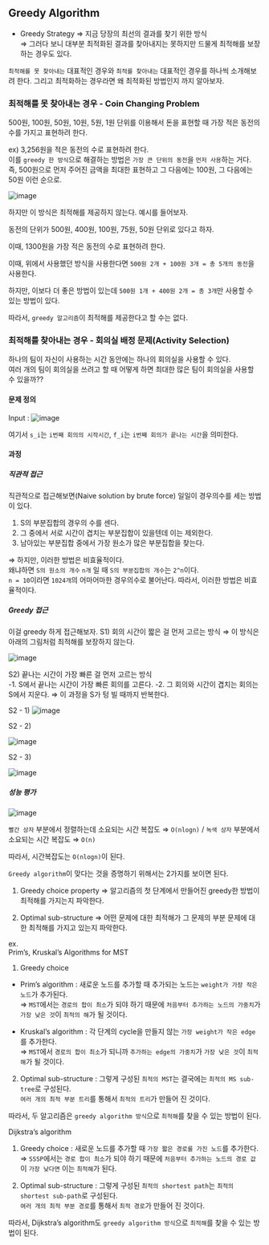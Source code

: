 ## Greedy Algorithm 

- Greedy Strategy
⇒ 지금 당장의 최선의 결과를 찾기 위한 방식  
⇒ 그러다 보니 대부분 최적화된 결과를 찾아내지는 못하지만 드물게 최적해를 보장하는 경우도 있다.

`최적해를 못 찾아내는` 대표적인 경우와 `최적를 찾아내는` 대표적인 경우를 하나씩 소개해보려 한다. 
그리고 최적화하는 경우라면 왜 최적화된 방법인지 까지 알아보자.

### 최적해를 못 찾아내는 경우 - Coin Changing Problem

500원, 100원, 50원, 10원, 5원, 1원 단위를 이용해서 돈을 표현할 때 가장 적은 동전의 수를 가지고 표현하려 한다.

ex) 3,256원을 적은 동전의 수로 표현하려 한다.   
    이를 `greedy 한 방식`으로 해결하는 방법은 `가장 큰 단위의 동전`을 `먼저 사용`하는 거다.  
    즉, 500원으로 먼저 주어진 금액을 최대한 표현하고 그 다음에는 100원, 그 다음에는 50원 이런 순으로.  
    
![image](https://user-images.githubusercontent.com/64796257/150663105-796d5c0e-26b0-4cad-b8b1-6b8f3ad02034.png)

하지만 이 방식은 최적해를 제공하지 않는다. 예시를 들어보자.

동전의 단위가 500원, 400원, 100원, 75원, 50원 단위로 있다고 하자. 

이때, 1300원을 가장 적은 동전의 수로 표현하려 한다. 

이때, 위에서 사용했던 방식을 사용한다면 `500원 2개 + 100원 3개 = 총 5개의 동전`을 사용한다.

하지만, 이보다 더 좋은 방법이 있는데 `500원 1개 + 400원 2개 = 총 3개`만 사용할 수 있는 방법이 있다.

따라서, `greedy 알고리즘`이 최적해를 제공한다고 할 수는 없다.

### 최적해를 찾아내는 경우 - 회의실 배정 문제(Activity Selection)

하나의 팀이 자신이 사용하는 시간 동안에는 하나의 회의실을 사용할 수 있다.   
여러 개의 팀이 회의실을 쓰려고 할 때 어떻게 하면 최대한 많은 팀이 회의실을 사용할 수 있을까??

#### 문제 정의 
Input : ![image](https://user-images.githubusercontent.com/64796257/150663133-a5f9e106-cb27-4bab-9ac0-979f7c430d67.png)

여기서 `s_i`는 `i번째 회의의 시작시간`, `f_i`는 `i번째 회의가 끝나는 시간`을 의미한다.

#### 과정 

##### 직관적 접근 
직관적으로 접근해보면(Naive solution by brute force) 일일이 경우의수를 세는 방법이 있다.

1) S의 부분집합의 경우의 수를 센다.
2) 그 중에서 서로 시간이 겹치는 부분집합이 있을텐데 이는 제외한다.
3) 남아있는 부분집합 중에서 가장 원소가 많은 부분집합을 찾는다.

⇒ 하지만, 이러한 방법은 비효율적이다.  
왜냐하면 `S의 원소의 개수` `n개` 일 때 `S의 부분집합의 개수`는 `2^n`이다.  
`n = 10`이라면 `1024개`의 어마어마한 경우의수로 불어난다. 따라서, 이러한 방법은 비효율적이다.

##### Greedy 접근 
이걸 greedy 하게 접근해보자.
S1) 회의 시간이 짧은 걸 먼저 고르는 방식 ⇒ 이 방식은 아래의 그림처럼 최적해를 보장하지 않는다. 

![image](https://user-images.githubusercontent.com/64796257/150663169-9dac0a30-1757-43a2-b40f-f403f88e6fdd.png)

S2) 끝나는 시간이 가장 빠른 걸 먼저 고르는 방식  
-1. S에서 끝나는 시간이 가장 빠른 회의를 고른다.
-2. 그 회의와 시간이 겹치는 회의는 S에서 지운다. ⇒ 이 과정을 S가 텅 빌 때까지 반복한다.


S2 - 1) 
![image](https://user-images.githubusercontent.com/64796257/150663181-dda13f5b-168a-4188-98f4-cfa1370a3513.png)

S2 - 2) 

![image](https://user-images.githubusercontent.com/64796257/150663185-84c9a03f-3332-4040-95de-821a775adf8b.png)

S2 - 3)

![image](https://user-images.githubusercontent.com/64796257/150663189-7fec0c03-14c8-4009-8a5d-c24054ddf93f.png)

##### 성능 평가

![image](https://user-images.githubusercontent.com/64796257/150663219-32967f73-09ac-41e2-9f07-241f54396adb.png)

`빨간 상자` 부분에서 정렬하는데 소요되는 시간 복잡도 ⇒ `O(nlogn)` / `녹색 상자` 부분에서 소요되는 시간 복잡도 ⇒ `O(n)` 

따라서, 시간복잡도는 `O(nlogn)`이 된다.

`Greedy algorithm`이 맞다는 것을 증명하기 위해서는 2가지를 보이면 된다.

1) Greedy choice property ⇒ 알고리즘의 첫 단계에서 만들어진 greedy한 방법이 최적해를 가지는지 파악한다.

2) Optimal sub-structure ⇒ 어떤 문제에 대한 최적해가 그 문제의 부분 문제에 대한 최적해를 가지고 있는지 파악한다. 

ex.  
Prim’s, Kruskal’s Algorithms for MST

1) Greedy choice 
- Prim’s algorithm : 새로운 노드를 추가할 때 추가되는 노드는 `weight가 가장 작은 노드`가 추가된다.  
 ⇒ `MST`에서는 `경로의 합이 최소`가 되야 하기 때문에 `처음부터 추가하는 노드의 가중치`가 `가장 낮은 것`이 `최적의 해`가 될 것이다.
 
- Kruskal’s algorithm : 각 단계의 cycle을 만들지 않는 `가장 weight가 작은 edge`를 추가한다.  
⇒ `MST`에서 `경로의 합이 최소`가 되니까 `추가하는 edge의 가중치`가 `가장 낮은 것`이 `최적해`가 될 것이다.

2) Optimal sub-structure : 그렇게 구성된 `최적의 MST`는 결국에는 `최적의 MS sub-tree`로 구성된다.  
`여러 개의 최적 부분 트리`를 통해서 `최적의 트리`가 만들어 진 것이다.

따라서, 두 알고리즘은 `greedy algorithm 방식`으로 `최적해`를 찾을 수 있는 방법이 된다.

Dijkstra’s algorithm

1) Greedy choice : 새로운 노드를 추가할 때 `가장 짧은 경로를 가진 노드`를 추가한다.  
⇒ `SSSP`에서는 `경로 합이 최소`가 되야 하기 때문에 `처음부터 추가하는 노드의 경로 값`이 `가장 낮다면` 이는 `최적해`가 된다.

2) Optimal sub-structure : 그렇게 구성된 `최적의 shortest path`는 `최적의 shortest sub-path`로 구성된다.  
`여러 개의 최적 부분 경로`를 통해서 `최적 경로`가 만들어 진 것이다.

따라서, Dijkstra’s algorithm도 `greedy algorithm 방식`으로 `최적해`를 찾을 수 있는 방법이 된다.














